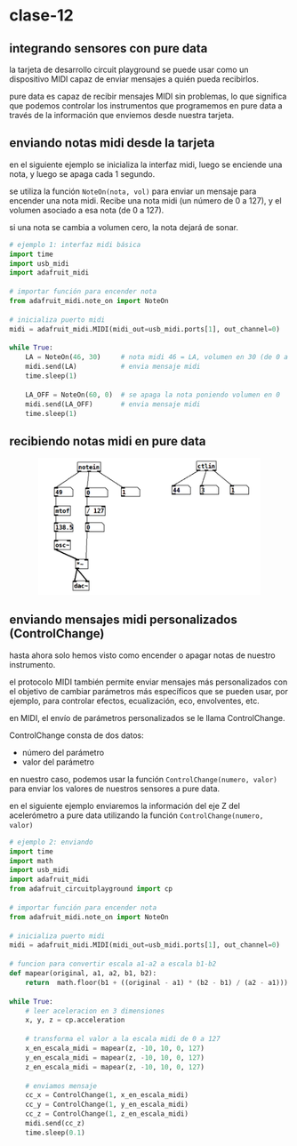 # clase-12

## integrando sensores con pure data

la tarjeta de desarrollo circuit playground se puede usar como un dispositivo MIDI capaz de enviar mensajes a quién pueda recibirlos. 

pure data es capaz de recibir mensajes MIDI sin problemas, lo que significa que podemos controlar los instrumentos que programemos en pure data a través de la información que enviemos desde nuestra tarjeta.

## enviando notas midi desde la tarjeta

en el siguiente ejemplo se inicializa la interfaz midi, luego se enciende una nota, y luego se apaga cada 1 segundo.

se utiliza la función `NoteOn(nota, vol)` para enviar un mensaje para encender una nota midi. Recibe una nota midi (un número de 0 a 127), y el volumen asociado a esa nota (de 0 a 127).

si una nota se cambia a volumen cero, la nota dejará de sonar.

```python
# ejemplo 1: interfaz midi básica
import time
import usb_midi
import adafruit_midi

# importar función para encender nota
from adafruit_midi.note_on import NoteOn

# inicializa puerto midi
midi = adafruit_midi.MIDI(midi_out=usb_midi.ports[1], out_channel=0)  

while True:
    LA = NoteOn(46, 30)     # nota midi 46 = LA, volumen en 30 (de 0 a 127)
    midi.send(LA)           # envia mensaje midi
    time.sleep(1)
    
    LA_OFF = NoteOn(60, 0)  # se apaga la nota poniendo volumen en 0
    midi.send(LA_OFF)       # envia mensaje midi
    time.sleep(1)
```

## recibiendo notas midi en pure data

<p float="left" align="middle">
<img src="./imagenes/recibiendo-datos.png" width=400>
</p>

## enviando mensajes midi personalizados (ControlChange)

hasta ahora solo hemos visto como encender o apagar notas de nuestro instrumento.

el protocolo MIDI también permite enviar mensajes más personalizados con el objetivo de cambiar parámetros más específicos que se pueden usar, por ejemplo, para controlar efectos, ecualización, eco, envolventes, etc.

en MIDI, el envío de parámetros personalizados se le llama ControlChange.

ControlChange consta de dos datos:
- número del parámetro
- valor del parámetro

en nuestro caso, podemos usar la función `ControlChange(numero, valor)` para enviar los valores de nuestros sensores a pure data. 

en el siguiente ejemplo enviaremos la información del eje Z del acelerómetro a pure data utilizando la función `ControlChange(numero, valor)`

```python
# ejemplo 2: enviando 
import time
import math
import usb_midi
import adafruit_midi
from adafruit_circuitplayground import cp

# importar función para encender nota
from adafruit_midi.note_on import NoteOn

# inicializa puerto midi
midi = adafruit_midi.MIDI(midi_out=usb_midi.ports[1], out_channel=0)  

# funcion para convertir escala a1-a2 a escala b1-b2
def mapear(original, a1, a2, b1, b2):
    return  math.floor(b1 + ((original - a1) * (b2 - b1) / (a2 - a1)))

while True:
    # leer aceleracion en 3 dimensiones
    x, y, z = cp.acceleration

    # transforma el valor a la escala midi de 0 a 127
    x_en_escala_midi = mapear(z, -10, 10, 0, 127) 
    y_en_escala_midi = mapear(z, -10, 10, 0, 127) 
    z_en_escala_midi = mapear(z, -10, 10, 0, 127) 

    # enviamos mensaje
    cc_x = ControlChange(1, x_en_escala_midi)
    cc_y = ControlChange(1, y_en_escala_midi)
    cc_z = ControlChange(1, z_en_escala_midi)
    midi.send(cc_z)
    time.sleep(0.1)
```